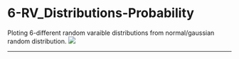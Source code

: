 # 6-RV_Distributions-Probability
Ploting 6-different random varaible distributions from normal/gaussian random distribution.
<img src="Images/1.jpg"><hr>
